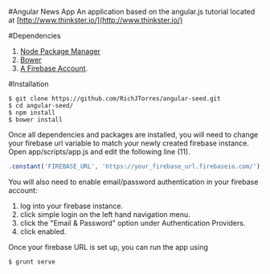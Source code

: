 #Angular News App
An application based on the angular.js tutorial located at [http://www.thinkster.io/](http://www.thinkster.io/)

#Dependencies
1. [Node Package Manager](https://github.com/npm/npm)
2. [Bower](https://github.com/bower/bower)
3. [A Firebase Account](https://www.firebase.com/signup/?utm_medium=tutorial&utm_source=thinkster&campaign=angular_article). 

#Installation

```
$ git clone https://github.com/RichJTorres/angular-seed.git
$ cd angular-seed/
$ npm install
$ bower install
```
Once all dependencies and packages are installed, you will need to change your firebase url variable to match your newly created firebase instance. 
Open app/scripts/app.js and edit the following line (11).
```javascript
.constant('FIREBASE_URL', 'https://your_firebase_url.firebaseio.com/');
```
You will also need to enable email/password authentication in your firebase account:

1. log into your firebase instance.
2. click simple login on the left hand navigation menu.
3. click the "Email & Password" option under Authentication Providers.
4. click enabled.

Once your firebase URL is set up, you can run the app using
```
$ grunt serve
```



